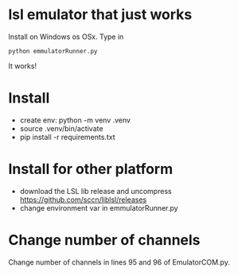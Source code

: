 # lsl emulator that just works

Install on Windows os OSx.
Type in

```
python emmulatorRunner.py
```

It works!

# Install
- create env: python -m venv .venv
- source .venv/bin/activate
- pip install -r requirements.txt

# Install for other platform
- download the LSL lib release and uncompress https://github.com/sccn/liblsl/releases
- change environment var in emmulatorRunner.py

# Change number of channels

Change number of channels in lines 95 and 96 of EmulatorCOM.py.
